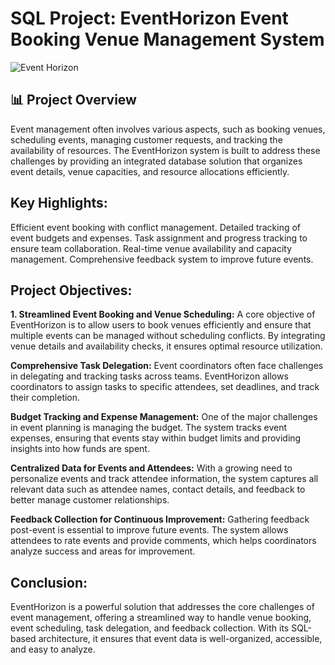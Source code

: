 # SQL Project: EventHorizon Event Booking Venue Management System
![Event Horizon](https://github.com/user-attachments/assets/c20f66d8-da7c-4a10-a82e-f72c81a76473)

## 📊 Project Overview
Event management often involves various aspects, such as booking venues, scheduling events, managing customer requests, and tracking the availability of resources. 
The EventHorizon system is built to address these challenges by providing an integrated database solution that organizes event details, venue capacities, and resource allocations efficiently.


## Key Highlights:

Efficient event booking with conflict management.
Detailed tracking of event budgets and expenses.
Task assignment and progress tracking to ensure team collaboration.
Real-time venue availability and capacity management.
Comprehensive feedback system to improve future events.

## Project Objectives:

**1. Streamlined Event Booking and Venue Scheduling:**
A core objective of EventHorizon is to allow users to book venues efficiently and ensure that multiple events can be managed without scheduling conflicts. 
By integrating venue details and availability checks, it ensures optimal resource utilization.

**Comprehensive Task Delegation:**
Event coordinators often face challenges in delegating and tracking tasks across teams. 
EventHorizon allows coordinators to assign tasks to specific attendees, set deadlines, and track their completion.

**Budget Tracking and Expense Management:**
One of the major challenges in event planning is managing the budget. 
The system tracks event expenses, ensuring that events stay within budget limits and providing insights into how funds are spent.

**Centralized Data for Events and Attendees:**
With a growing need to personalize events and track attendee information, the system captures all relevant data such as attendee names, contact details, and feedback to better manage customer relationships.

**Feedback Collection for Continuous Improvement:**
Gathering feedback post-event is essential to improve future events. 
The system allows attendees to rate events and provide comments, which helps coordinators analyze success and areas for improvement.


## Conclusion:
EventHorizon is a powerful solution that addresses the core challenges of event management, offering a streamlined way to handle venue booking, event scheduling, task delegation, and feedback collection. 
With its SQL-based architecture, it ensures that event data is well-organized, accessible, and easy to analyze.

